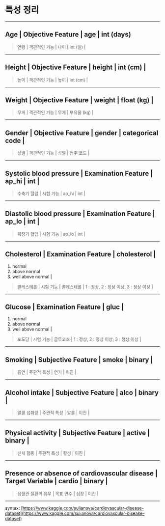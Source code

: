 특성 정리
=============

***
Age | Objective Feature | age | int (days)
-----
>연령 | 객관적인 기능 | 나이 | int (일) |

***
Height | Objective Feature | height | int (cm) |
-----
>높이 | 객관적인 기능 | 높이 | int (cm) |

***
Weight | Objective Feature | weight | float (kg) |
-----
>무게 | 객관적인 기능 | 무게 | 부유물 (kg) |

***
Gender | Objective Feature | gender | categorical code |
-----
>성별 | 객관적인 기능 | 성별 | 범주 코드 |

***
Systolic blood pressure | Examination Feature | ap_hi | int |
-----
>수축기 혈압 | 시험 기능 | ap_hi | int |

***
Diastolic blood pressure | Examination Feature | ap_lo | int |
-----
>확장기 혈압 | 시험 기능 | ap_lo | int |

***
Cholesterol | Examination Feature | cholesterol |
-----
1. normal
2. above normal
3. well above normal |

>콜레스테롤 | 시험 기능 | 콜레스테롤 | 1 : 정상, 2 : 정상 이상, 3 : 정상 이상 |

***
Glucose | Examination Feature | gluc |
-----
1. normal
2. above normal
3. well above normal |

>포도당 | 시험 기능 | 글루코즈 | 1 : 정상, 2 : 정상 이상, 3 : 정상 이상 |

***
Smoking | Subjective Feature | smoke | binary |
-----
>흡연 | 주관적 특성 | 연기 | 이진 |

***
Alcohol intake | Subjective Feature | alco | binary |
-----
>알콜 섭취량 | 주관적 특성 | 알콜 | 이진 |

***
Physical activity | Subjective Feature | active | binary |
-----
>신체 활동 | 주관적 특성 | 활성 | 이진 |

***
Presence or absence of cardiovascular disease | Target Variable | cardio | binary |
-----
>심혈관 질환의 유무 | 목표 변수 | 심장 | 이진 |

***
syntax: [https://www.kaggle.com/sulianova/cardiovascular-disease-dataset](https://www.kaggle.com/sulianova/cardiovascular-disease-dataset)